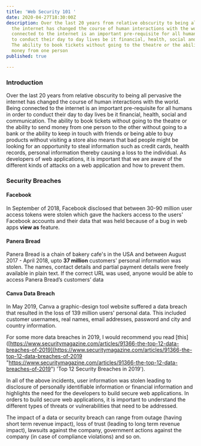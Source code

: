 ```yaml
---
title: 'Web Security 101 '
date: 2020-04-27T18:30:00Z
description: Over the last 20 years from relative obscurity to being all pervasive
  the internet has changed the course of human interactions with the world. Being
  connected to the internet is an important pre-requisite for all humans in order
  to conduct their day to day lives be it financial, health, social and communication.
  The ability to book tickets without going to the theatre or the ability to send
  money from one person
published: true

---
```

### Introduction

Over the last 20 years from relative obscurity to being all pervasive the internet has changed the course of human interactions with the world. Being connected to the internet is an important pre-requisite for all humans in order to conduct their day to day lives be it financial, health, social and communication. The ability to book tickets without going to the theatre or the ability to send money from one person to the other without going to a bank or the ability to keep in touch with friends or being able to buy products without visiting a store also means that bad people might be looking for an opportunity to steal information such as credit cards, health records, personal information thereby causing a loss to the individual. As developers of web applications, it is important that we are aware of the different kinds of attacks on a web application and how to prevent them.

### Security Breaches

#### Facebook

In September of 2018, Facebook disclosed that between 30-90 million user access tokens were stolen which gave the hackers access to the users' Facebook accounts and their data that was held because of a bug in web apps ****view as**** feature.

#### Panera Bread

Panera Bread is a chain of bakery cafe's in the USA and between August 2017 - April 2018, upto ****37 million**** customers' personal information was stolen. The names, contact details and partial payment details were freely available in plain text. If the correct URL was used, anyone would be able to access Panera Bread’s customers’ data

#### Canva Data Breach

In May 2019, Canva a graphic-design tool website suffered a data breach that resulted in the loss of 139 million users' personal data. This included customer usernames, real names, email addresses, password and city and country information.

  
For some more data breaches in 2019, I would recommend you read \[this\]([https://www.securitymagazine.com/articles/91366-the-top-12-data-breaches-of-2019](https://www.securitymagazine.com/articles/91366-the-top-12-data-breaches-of-2019 "https://www.securitymagazine.com/articles/91366-the-top-12-data-breaches-of-2019") 'Top 12 Security Breaches in 2019').

  
In all of the above incidents, user information was stolen leading to disclosure of personally identifiable information or financial information and highlights the need for the developers to build secure web applications. In orders to build secure web applications, it is important to understand the different types of threats or vulnerabilities that need to be addressed. 

  
The impact of a data or security breach can range from outage (having short term revenue impact), loss of trust (leading to long term revenue impact), lawsuits against the company, government actions against the company (in case of compliance violations) and so on.